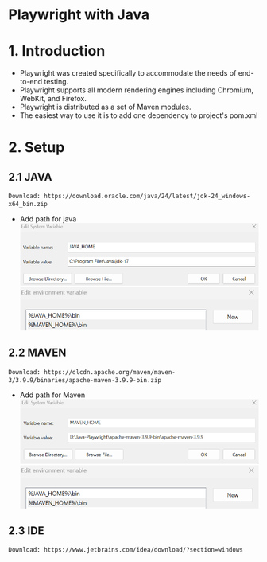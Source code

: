 Playwright with Java
===
# 1. Introduction
- Playwright was created specifically to accommodate the needs of end-to-end testing.
- Playwright supports all modern rendering engines including Chromium, WebKit, and Firefox.
- Playwright is distributed as a set of Maven modules.
- The easiest way to use it is to add one dependency to project's pom.xml 

# 2. Setup

## 2.1 JAVA 
    Download: https://download.oracle.com/java/24/latest/jdk-24_windows-x64_bin.zip
- Add path for java
![img.png](image/img.png)
![img_1.png](image/img_1.png)
## 2.2 MAVEN
    Download: https://dlcdn.apache.org/maven/maven-3/3.9.9/binaries/apache-maven-3.9.9-bin.zip
- Add path for Maven
![img_2.png](image/img_2.png)
![img_1.png](image/img_1.png)
## 2.3 IDE
    Download: https://www.jetbrains.com/idea/download/?section=windows
